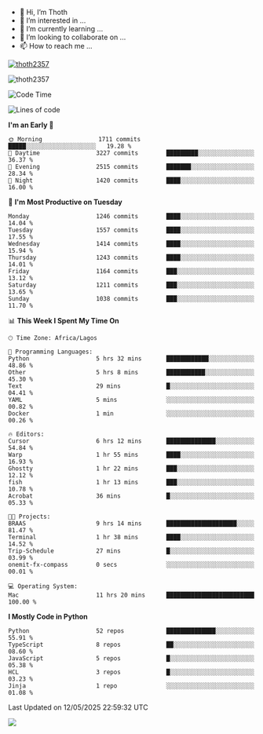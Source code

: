 <!---
thoth2357/thoth2357 is a ✨ special ✨ repository because its `README.md` (this file) appears on your GitHub profile.
You can click the Preview link to take a look at your changes.
--->

- 👋 Hi, I’m Thoth
- 👀 I’m interested in ...
- 🌱 I’m currently learning ...
- 💞️ I’m looking to collaborate on ...
- 📫 How to reach me ...


<p align="left"> <a href="https://github.com/ryo-ma/github-profile-trophy"><img src="https://github-profile-trophy.vercel.app/?username=thoth2357&theme=gruvbox&no-bg=true&no-frame=false&title=MultiLanguage,Commits,Repositories,Stars,Followers,PullRequest,Reviews,Issues" alt="thoth2357" /></a> </p>

<p align="left"> <img src="https://komarev.com/ghpvc/?username=thoth2357&label=Profile%20views&color=0e75b6&style=flat" alt="thoth2357" /> </p>

<!--START_SECTION:waka-->
![Code Time](http://img.shields.io/badge/Code%20Time-3%2C403%20hrs%206%20mins-blue)

![Lines of code](https://img.shields.io/badge/From%20Hello%20World%20I%27ve%20Written-31.1%20million%20lines%20of%20code-blue)

**I'm an Early 🐤** 

```text
🌞 Morning                1711 commits        █████░░░░░░░░░░░░░░░░░░░░   19.28 % 
🌆 Daytime                3227 commits        █████████░░░░░░░░░░░░░░░░   36.37 % 
🌃 Evening                2515 commits        ███████░░░░░░░░░░░░░░░░░░   28.34 % 
🌙 Night                  1420 commits        ████░░░░░░░░░░░░░░░░░░░░░   16.00 % 
```
📅 **I'm Most Productive on Tuesday** 

```text
Monday                   1246 commits        ████░░░░░░░░░░░░░░░░░░░░░   14.04 % 
Tuesday                  1557 commits        ████░░░░░░░░░░░░░░░░░░░░░   17.55 % 
Wednesday                1414 commits        ████░░░░░░░░░░░░░░░░░░░░░   15.94 % 
Thursday                 1243 commits        ████░░░░░░░░░░░░░░░░░░░░░   14.01 % 
Friday                   1164 commits        ███░░░░░░░░░░░░░░░░░░░░░░   13.12 % 
Saturday                 1211 commits        ███░░░░░░░░░░░░░░░░░░░░░░   13.65 % 
Sunday                   1038 commits        ███░░░░░░░░░░░░░░░░░░░░░░   11.70 % 
```


📊 **This Week I Spent My Time On** 

```text
🕑︎ Time Zone: Africa/Lagos

💬 Programming Languages: 
Python                   5 hrs 32 mins       ████████████░░░░░░░░░░░░░   48.86 % 
Other                    5 hrs 8 mins        ███████████░░░░░░░░░░░░░░   45.30 % 
Text                     29 mins             █░░░░░░░░░░░░░░░░░░░░░░░░   04.41 % 
YAML                     5 mins              ░░░░░░░░░░░░░░░░░░░░░░░░░   00.82 % 
Docker                   1 min               ░░░░░░░░░░░░░░░░░░░░░░░░░   00.26 % 

🔥 Editors: 
Cursor                   6 hrs 12 mins       ██████████████░░░░░░░░░░░   54.84 % 
Warp                     1 hr 55 mins        ████░░░░░░░░░░░░░░░░░░░░░   16.93 % 
Ghostty                  1 hr 22 mins        ███░░░░░░░░░░░░░░░░░░░░░░   12.12 % 
fish                     1 hr 13 mins        ███░░░░░░░░░░░░░░░░░░░░░░   10.78 % 
Acrobat                  36 mins             █░░░░░░░░░░░░░░░░░░░░░░░░   05.33 % 

🐱‍💻 Projects: 
BRAAS                    9 hrs 14 mins       ████████████████████░░░░░   81.47 % 
Terminal                 1 hr 38 mins        ████░░░░░░░░░░░░░░░░░░░░░   14.52 % 
Trip-Schedule            27 mins             █░░░░░░░░░░░░░░░░░░░░░░░░   03.99 % 
onemit-fx-compass        0 secs              ░░░░░░░░░░░░░░░░░░░░░░░░░   00.01 % 

💻 Operating System: 
Mac                      11 hrs 20 mins      █████████████████████████   100.00 % 
```

**I Mostly Code in Python** 

```text
Python                   52 repos            ██████████████░░░░░░░░░░░   55.91 % 
TypeScript               8 repos             ██░░░░░░░░░░░░░░░░░░░░░░░   08.60 % 
JavaScript               5 repos             █░░░░░░░░░░░░░░░░░░░░░░░░   05.38 % 
HCL                      3 repos             █░░░░░░░░░░░░░░░░░░░░░░░░   03.23 % 
Jinja                    1 repo              ░░░░░░░░░░░░░░░░░░░░░░░░░   01.08 % 
```




 Last Updated on 12/05/2025 22:59:32 UTC
<!--END_SECTION:waka-->
<!--![](http://github-profile-summary-cards.vercel.app/api/cards/profile-details?username=thoth2357&theme=2077)

![](http://github-profile-summary-cards.vercel.app/api/cards/stats?username=thoth2357&theme=2077)![](http://github-profile-summary-cards.vercel.app/api/cards/productive-time?username=thoth2357&theme=2077&utcOffset=8) -->
<img src="https://t.bkit.co/w_6789c39040b80.gif" />
